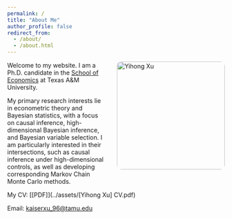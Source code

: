 ```yaml
---
permalink: /
title: "About Me"
author_profile: false
redirect_from: 
  - /about/
  - /about.html
---
```


<div style="float: right; margin-left: 30px; margin-bottom: 10px;">
  <img src="/images/hp_yihong.png" alt="Yihong Xu" width="250px" style="border-radius: 10px;">
</div>

Welcome to my website. I am a Ph.D. candidate in the [School of Economics](https://artsci.tamu.edu/economics/index.html) at Texas A&M University.

My primary research interests lie in econometric theory and Bayesian statistics, with a focus on causal inference, high-dimensional Bayesian inference, and Bayesian variable selection. I am particularly interested in their intersections, such as causal inference under high-dimensional controls, as well as developing corresponding Markov Chain Monte Carlo methods.

My CV: [[PDF]](../assets/[Yihong Xu] CV.pdf)

Email: [kaiserxu_96@tamu.edu](mailto:kaiserxu_96@tamu.edu)
